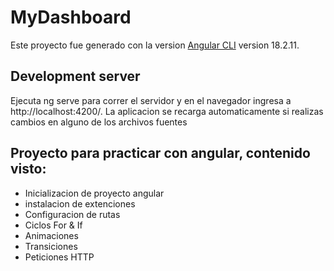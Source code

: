 # MyDashboard

Este proyecto fue generado con la version [Angular CLI](https://github.com/angular/angular-cli) version 18.2.11.

## Development server

Ejecuta ng serve para correr el servidor y en el navegador ingresa a http://localhost:4200/. La aplicacion se recarga automaticamente si realizas cambios en alguno de los archivos fuentes

## Proyecto para practicar con angular, contenido visto:

- Inicializacion de proyecto angular
- instalacion de extenciones 
- Configuracion de rutas
- Ciclos For & If
- Animaciones
- Transiciones
- Peticiones HTTP

